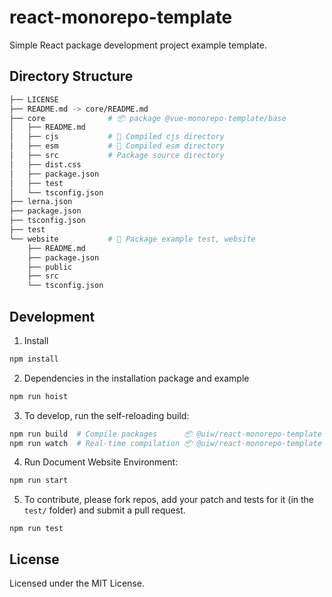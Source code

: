 react-monorepo-template
===

Simple React package development project example template.

## Directory Structure

```bash
├── LICENSE
├── README.md -> core/README.md
├── core              # 📦 package @vue-monorepo-template/base
│   ├── README.md
│   ├── cjs           # 🔄 Compiled cjs directory
│   ├── esm           # 🔄 Compiled esm directory
│   ├── src           # Package source directory
│   ├── dist.css
│   ├── package.json
│   ├── test
│   └── tsconfig.json
├── lerna.json
├── package.json
├── tsconfig.json
├── test
└── website           # 🐝 Package example test, website
    ├── README.md
    ├── package.json
    ├── public
    ├── src
    └── tsconfig.json
```

## Development

1. Install

```bash
npm install
```

2. Dependencies in the installation package and example

```bash
npm run hoist
```

3. To develop, run the self-reloading build:

```bash
npm run build  # Compile packages      📦 @uiw/react-monorepo-template
npm run watch  # Real-time compilation 📦 @uiw/react-monorepo-template
```

4. Run Document Website Environment:

```bash
npm run start
```

5. To contribute, please fork repos, add your patch and tests for it (in the `test/` folder) and submit a pull request.

```
npm run test
```

## License

Licensed under the MIT License.
